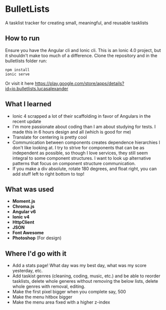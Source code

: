 # BulletLists
A tasklist tracker for creating small, meaningful, and reusable tasklists

## How to run

Ensure you have the Angular cli and Ionic cli. This is an Ionic 4.0 project, but it shouldn't make too much of a difference. Clone the repository and in the bulletlists folder run:

```
npm install
ionic serve
```

Or visit it here https://play.google.com/store/apps/details?id=io.bulletlists.lucasalexander

## What I learned

- Ionic 4 scrapped a lot of their scaffolding in favor of Angulars in the recent update
- I'm more passionate about coding than I am about studying for tests. I made this in 6 hours design and all (which is good for me)
- Translate for centering is pretty cool
- Communication between components creates dependence hierarchies I don't like looking at. I try to strive for components that can be as independent as possible, so though I love services, they still seem integral to some component structures. I want to look up alternative patterns that focus on component structure communication.
- If you make a div absolute, rotate 180 degrees, and float right, you can add stuff left to right bottom to top!

## What was used

- **Moment.js**
- **Chroma.js**
- **Angular v6**
- **Ionic v4**
- **HttpClient**
- **JSON**
- **Font Awesome**
- **Photoshop** (For design)

## Where I'd go with it

- Add a stats page! What day was my best day, what was my score yesterday, etc.
- Add taskist genres (cleaning, coding, music, etc.) and be able to reorder tasklists, delete whole generes without removing the below lists, delete whole genres with removal, editing.
- Make the first pixel bigger when you complete say, 500
- Make the menu hitbox bigger
- Make the menu area fixed with a higher z-index
